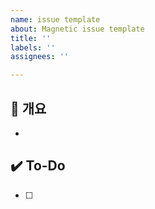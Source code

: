 ```yaml
---
name: issue template
about: Magnetic issue template
title: ''
labels: ''
assignees: ''

---
```


## 📝 개요
- 

## ✔️ To-Do
- [ ] 
